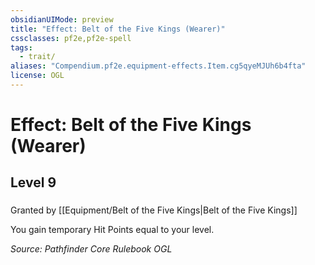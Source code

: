 ```yaml
---
obsidianUIMode: preview
title: "Effect: Belt of the Five Kings (Wearer)"
cssclasses: pf2e,pf2e-spell
tags:
  - trait/
aliases: "Compendium.pf2e.equipment-effects.Item.cg5qyeMJUh6b4fta"
license: OGL
---
```

# Effect: Belt of the Five Kings (Wearer)
## Level 9
### 






Granted by [[Equipment/Belt of the Five Kings|Belt of the Five Kings]]

You gain temporary Hit Points equal to your level.

*Source: Pathfinder Core Rulebook*
*OGL*